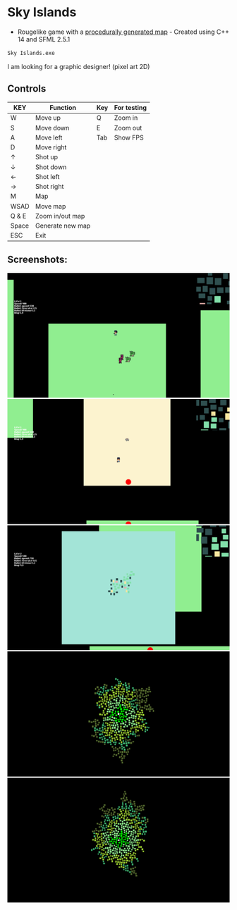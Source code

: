 # Sky Islands

- Rougelike game with a [procedurally generated map][generator] - Created using C++ 14 and SFML 2.5.1
```sh
Sky Islands.exe
```
I am looking for a graphic designer! (pixel art 2D)

## Controls
| KEY | Function | Key | For testing |
| ------ | ------ | ------ | ------ |
| W | Move up | Q | Zoom in |
| S | Move down | E | Zoom out |
| A | Move left | Tab | Show FPS |
| D | Move right |
| ↑ | Shot up |
| ↓ | Shot down |
| ← | Shot left |
| → | Shot right |
| M | Map |
| WSAD | Move map |
| Q & E | Zoom in/out map |
| Space | Generate new map |
| ESC | Exit |

## Screenshots:

![Photo](https://github.com/Clwmm/SkyIslandsGame/blob/main/Sky%20Islands%20Beta%201.4/res/graphics/1.png)
![Photo](https://github.com/Clwmm/SkyIslandsGame/blob/main/Sky%20Islands%20Beta%201.4/res/graphics/2.png)
![Photo](https://github.com/Clwmm/SkyIslandsGame/blob/main/Sky%20Islands%20Beta%201.4/res/graphics/3.png)
![Photo](https://github.com/Clwmm/SkyIslandsGame/blob/main/Sky%20Islands%20Beta%201.4/res/graphics/4.png)
![Photo](https://github.com/Clwmm/SkyIslandsGame/blob/main/Sky%20Islands%20Beta%201.4/res/graphics/5.png)

[generator]: https://github.com/Clwmm/ProceduralMapGenerator
